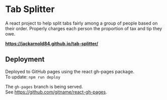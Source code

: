 # Tab Splitter

A react project to help split tabs fairly among a group of people
based on their order. Properly charges each person the proportion
of tax and tip they owe.

**https://jackarnold84.github.io/tab-splitter/**



## Deployment

Deployed to GitHub pages using the react gh-pages package.  
To update: `npm run deploy`  

The `gh-pages` branch is being served.  
See https://github.com/gitname/react-gh-pages.
